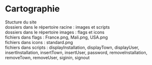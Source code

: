 # Cartographie
Stucture du site <br>
dossiers dans le répertoire racine : images et scripts <br>
dossiers dans le répertoire images : flags et icons <br>
fichiers dans flags : France.png, Mali.png, USA.png <br>
fichiers dans icons : standard.png <br>
fichiers dans scripts : displayInstallation, displayTown, displayUser, insertInstallation, insertTown, insertUser, password, removeInstallation, removeTown, removeUser, siginin, signout
